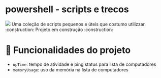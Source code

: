 # powershell - scripts e trecos
<img src="http://img.shields.io/static/v1?label=STATUS&message=EM%20DESENVOLVIMENTO&color=GREEN&style=for-the-badge"/>
Uma coleção de scripts pequenos e úteis que costumo utilizzar. :construction: Projeto em construção :construction:

# :hammer: Funcionalidades do projeto
- `upTime`: tempo de atividade e ping status para lista de computadores
- `memoryUsage`: uso da memória na lista de computadores
